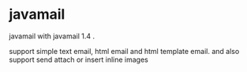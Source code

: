 javamail
========

javamail with javamail 1.4 . 

support simple text email, html email and html template email. and also support send attach or insert inline images
